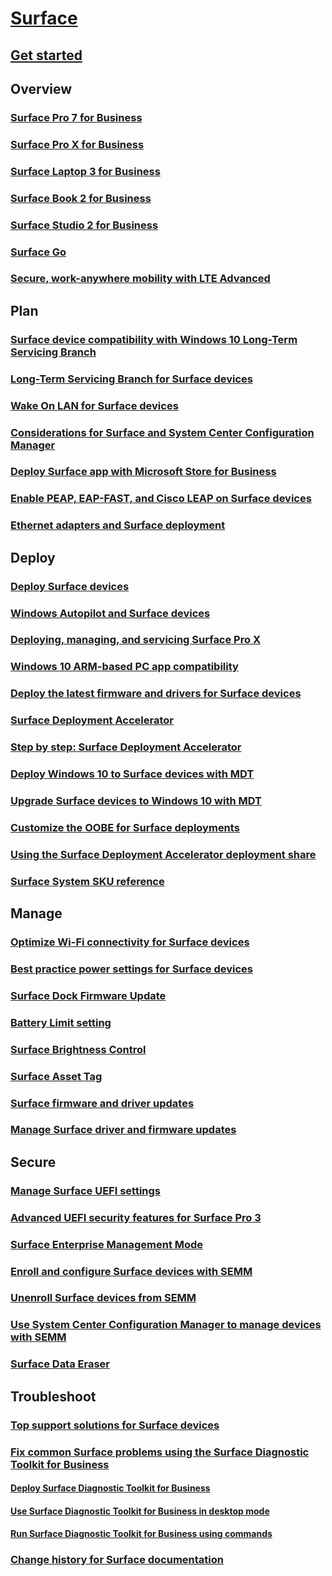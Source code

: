 # [Surface](index.md)

## [Get started](get-started.md)

## Overview

### [Surface Pro 7 for Business](https://www.microsoft.com/surface/business/surface-pro-7)
### [Surface Pro X for Business](https://www.microsoft.com/surface/business/surface-pro-x)
### [Surface Laptop 3 for Business](https://www.microsoft.com/surface/business/surface-laptop-3)
### [Surface Book 2 for Business](https://www.microsoft.com/surface/business/surface-book-2)
### [Surface Studio 2 for Business](https://www.microsoft.com/surface/business/surface-studio-2)
### [Surface Go](https://www.microsoft.com/surface/business/surface-go)
### [Secure, work-anywhere mobility with LTE Advanced](https://www.microsoft.com/surface/business/lte-laptops-and-tablets)

## Plan

### [Surface device compatibility with Windows 10 Long-Term Servicing Branch](surface-device-compatibility-with-windows-10-ltsc.md)
### [Long-Term Servicing Branch for Surface devices](ltsb-for-surface.md)
### [Wake On LAN for Surface devices](wake-on-lan-for-surface-devices.md)
### [Considerations for Surface and System Center Configuration Manager](considerations-for-surface-and-system-center-configuration-manager.md)
### [Deploy Surface app with Microsoft Store for Business](deploy-surface-app-with-windows-store-for-business.md)
### [Enable PEAP, EAP-FAST, and Cisco LEAP on Surface devices](enable-peap-eap-fast-and-cisco-leap-on-surface-devices.md)
### [Ethernet adapters and Surface deployment](ethernet-adapters-and-surface-device-deployment.md)

## Deploy

### [Deploy Surface devices](deploy.md)
### [Windows Autopilot and Surface devices](windows-autopilot-and-surface-devices.md)
### [Deploying, managing, and servicing Surface Pro X](surface-pro-arm-app-management.md)
### [Windows 10 ARM-based PC app compatibility](surface-pro-arm-app-performance.md)
### [Deploy the latest firmware and drivers for Surface devices](deploy-the-latest-firmware-and-drivers-for-surface-devices.md)
### [Surface Deployment Accelerator](microsoft-surface-deployment-accelerator.md)
### [Step by step: Surface Deployment Accelerator](step-by-step-surface-deployment-accelerator.md)
### [Deploy Windows 10 to Surface devices with MDT](deploy-windows-10-to-surface-devices-with-mdt.md)
### [Upgrade Surface devices to Windows 10 with MDT](upgrade-surface-devices-to-windows-10-with-mdt.md)
### [Customize the OOBE for Surface deployments](customize-the-oobe-for-surface-deployments.md)
### [Using the Surface Deployment Accelerator deployment share](using-the-sda-deployment-share.md)
### [Surface System SKU reference](surface-system-sku-reference.md)

## Manage

### [Optimize Wi-Fi connectivity for Surface devices](surface-wireless-connect.md)
### [Best practice power settings for Surface devices](maintain-optimal-power-settings-on-Surface-devices.md)
### [Surface Dock Firmware Update](surface-dock-firmware-update.md)
### [Battery Limit setting](battery-limit.md)
### [Surface Brightness Control](microsoft-surface-brightness-control.md)
### [Surface Asset Tag](assettag.md)
### [Surface firmware and driver updates](update.md)
### [Manage Surface driver and firmware updates](manage-surface-pro-3-firmware-updates.md)

## Secure
### [Manage Surface UEFI settings](manage-surface-uefi-settings.md)
### [Advanced UEFI security features for Surface Pro 3](advanced-uefi-security-features-for-surface-pro-3.md)
### [Surface Enterprise Management Mode](surface-enterprise-management-mode.md)
### [Enroll and configure Surface devices with SEMM](enroll-and-configure-surface-devices-with-semm.md)
### [Unenroll Surface devices from SEMM](unenroll-surface-devices-from-semm.md)
### [Use System Center Configuration Manager to manage devices with SEMM](use-system-center-configuration-manager-to-manage-devices-with-semm.md)
### [Surface Data Eraser](microsoft-surface-data-eraser.md)

## Troubleshoot
### [Top support solutions for Surface devices](support-solutions-surface.md)
### [Fix common Surface problems using the Surface Diagnostic Toolkit for Business](surface-diagnostic-toolkit-for-business-intro.md)
#### [Deploy Surface Diagnostic Toolkit for Business](surface-diagnostic-toolkit-business.md)
#### [Use Surface Diagnostic Toolkit for Business in desktop mode](surface-diagnostic-toolkit-desktop-mode.md)
#### [Run Surface Diagnostic Toolkit for Business using commands](surface-diagnostic-toolkit-command-line.md)

### [Change history for Surface documentation](change-history-for-surface.md)
